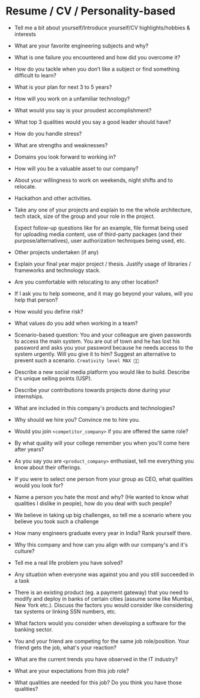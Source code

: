 # Resume / CV / Personality-based

* Tell me a bit about yourself/Introduce yourself/CV highlights/hobbies & interests
* What are your favorite engineering subjects and why?
* What is one failure you encountered and how did you overcome it?
* How do you tackle when you don’t like a subject or find something difficult to learn?
* What is your plan for next 3 to 5 years?
* How will you work on a unfamiliar technology?
* What would you say is your proudest accomplishment?
* What top 3 qualities would you say a good leader should have?
* How do you handle stress?
* What are strengths and weaknesses?
* Domains you look forward to working in?
* How will you be a valuable asset to our company?
* About your willingness to work on weekends, night shifts and to relocate.
* Hackathon and other activities.
* Take any one of your projects and explain to me the whole architecture, tech stack, size of the group and your role in the project.

  Expect follow-up questions like for an example, file format being used for uploading media content, use of third-party packages \(and their purpose/alternatives\), user authorization techniques being used, etc.

* Other projects undertaken (if any)
* Explain your final year major project / thesis. Justify usage of libraries / frameworks and technology stack.
* Are you comfortable with relocating to any other location?
* If I ask you to help someone, and it may go beyond your values, will you help that person?
* How would you define risk?
* What values do you add when working in a team?
* Scenario-based question: You and your colleague are given passwords to access the main system. You are out of town and he has lost his password and asks you your password because he needs access to the system urgently. Will you give it to him? Suggest an alternative to prevent such a scenario. `Creativity level MAX 💪🏻`
* Describe a new social media platform you would like to build. Describe it's unique selling points \(USP\).
* Describe your contributions towards projects done during your internships.
* What are included in this company's products and technologies?
* Why should we hire you? Convince me to hire you.
* Would you join `<competitor_company>` if you are offered the same role?
* By what quality will your college remember you when you'll come here after years?
* As you say you are `<product_company>` enthusiast, tell me everything you know about their offerings.
* If you were to select one person from your group as CEO, what qualities would you look for?
* Name a person you hate the most and why? \(He wanted to know what qualities I dislike in people\), how do you deal with such people?
* We believe in taking up big challenges, so tell me a scenario where you believe you took such a challenge
* How many engineers graduate every year in India? Rank yourself there.
* Why this company and how can you align with our company's and it's culture?
* Tell me a real life problem you have solved?
* Any situation when everyone was against you and you still succeeded in a task
* There is an existing product (eg. a payment gateway) that you need to modify and deploy in banks of certain cities (assume some like Mumbai, New York etc.). Discuss the factors you would consider like considering tax systems or linking SSN numbers, etc.
* What factors would you consider when developing a software for the banking sector.
* You and your friend are competing for the same job role/position. Your friend gets the job, what's your reaction?
* What are the current trends you have observed in the IT industry?
* What are your expectations from this job role?
* What qualities are needed for this job? Do you think you have those qualities?

